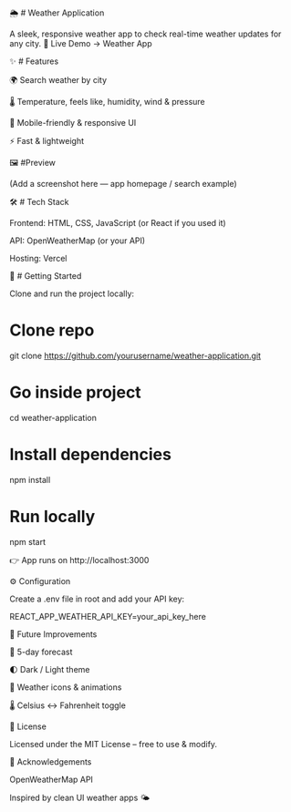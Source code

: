 🌦️ # Weather Application

A sleek, responsive weather app to check real-time weather updates for any city.
🔗 Live Demo → Weather App

✨ # Features

🌍 Search weather by city

🌡️ Temperature, feels like, humidity, wind & pressure

📱 Mobile-friendly & responsive UI

⚡ Fast & lightweight

🖼️ #Preview

(Add a screenshot here — app homepage / search example)

🛠️ # Tech Stack

Frontend: HTML, CSS, JavaScript (or React if you used it)

API: OpenWeatherMap (or your API)

Hosting: Vercel

🚀 # Getting Started

Clone and run the project locally:

# Clone repo
git clone https://github.com/yourusername/weather-application.git

# Go inside project
cd weather-application

# Install dependencies
npm install

# Run locally
npm start


👉 App runs on http://localhost:3000

⚙️ Configuration

Create a .env file in root and add your API key:

REACT_APP_WEATHER_API_KEY=your_api_key_here

🌱 Future Improvements

🔮 5-day forecast

🌓 Dark / Light theme

🎨 Weather icons & animations

🌡️ Celsius ↔ Fahrenheit toggle

📜 License

Licensed under the MIT License – free to use & modify.

💙 Acknowledgements

OpenWeatherMap
 API

Inspired by clean UI weather apps 🌤️
